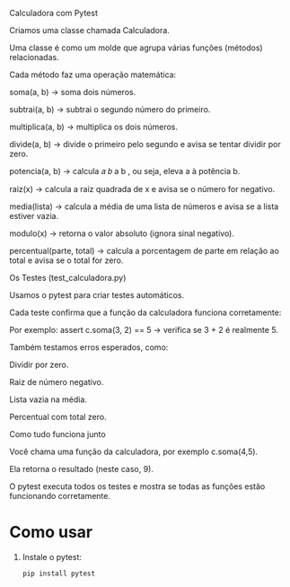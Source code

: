 Calculadora com Pytest

   Criamos uma classe chamada Calculadora.

Uma classe é como um molde que agrupa várias funções (métodos) relacionadas.

Cada método faz uma operação matemática:

soma(a, b) → soma dois números.

subtrai(a, b) → subtrai o segundo número do primeiro.

multiplica(a, b) → multiplica os dois números.

divide(a, b) → divide o primeiro pelo segundo e avisa se tentar dividir por zero.

potencia(a, b) → calcula 
𝑎
𝑏
a
b
, ou seja, eleva a à potência b.

raiz(x) → calcula a raiz quadrada de x e avisa se o número for negativo.

media(lista) → calcula a média de uma lista de números e avisa se a lista estiver vazia.

modulo(x) → retorna o valor absoluto (ignora sinal negativo).

percentual(parte, total) → calcula a porcentagem de parte em relação ao total e avisa se o total for zero.

Os Testes (test_calculadora.py)

Usamos o pytest para criar testes automáticos.

Cada teste confirma que a função da calculadora funciona corretamente:

Por exemplo: assert c.soma(3, 2) == 5 → verifica se 3 + 2 é realmente 5.

Também testamos erros esperados, como:

Dividir por zero.

Raiz de número negativo.

Lista vazia na média.

Percentual com total zero.

Como tudo funciona junto

Você chama uma função da calculadora, por exemplo c.soma(4,5).

Ela retorna o resultado (neste caso, 9).

O pytest executa todos os testes e mostra se todas as funções estão funcionando corretamente.


# Como usar
1. Instale o pytest:
   ```bash
   pip install pytest
